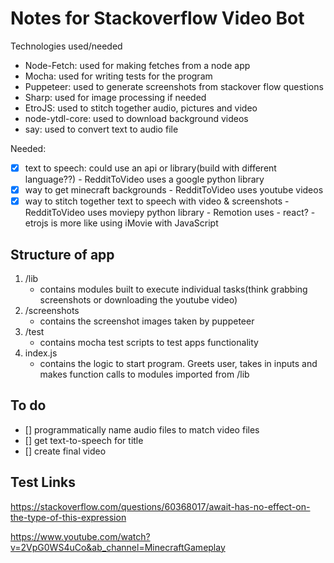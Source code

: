 # Notes for Stackoverflow Video Bot

Technologies used/needed

- Node-Fetch: used for making fetches from a node app
- Mocha: used for writing tests for the program
- Puppeteer: used to generate screenshots from stackover flow questions
- Sharp: used for image processing if needed
- EtroJS: used to stitch together audio, pictures and video
- node-ytdl-core: used to download background videos
- say: used to convert text to audio file

Needed:

- [x] text to speech: could use an api or library(build with different language??) - RedditToVideo uses a google python library
- [x] way to get minecraft backgrounds - RedditToVideo uses youtube videos
- [x] way to stitch together text to speech with video & screenshots - RedditToVideo uses moviepy python library - Remotion uses - react? - etrojs is more like using iMovie with JavaScript

## Structure of app

1. /lib
   - contains modules built to execute individual tasks(think grabbing screenshots or downloading the youtube video)
2. /screenshots
   - contains the screenshot images taken by puppeteer
3. /test
   - contains mocha test scripts to test apps functionality
4. index.js
   - contains the logic to start program. Greets user, takes in inputs and makes function calls to modules imported from /lib

## To do

- [] programmatically name audio files to match video files
- [] get text-to-speech for title
- [] create final video

## Test Links

https://stackoverflow.com/questions/60368017/await-has-no-effect-on-the-type-of-this-expression

https://www.youtube.com/watch?v=2VpG0WS4uCo&ab_channel=MinecraftGameplay
